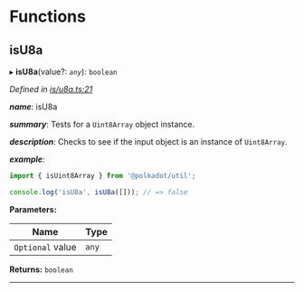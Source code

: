 

# Functions

<a id="isu8a"></a>

##  isU8a

▸ **isU8a**(value?: *`any`*): `boolean`

*Defined in [is/u8a.ts:21](https://github.com/polkadot-js/common/blob/ef30fb8/packages/util/src/is/u8a.ts#L21)*

*__name__*: isU8a

*__summary__*: Tests for a `Uint8Array` object instance.

*__description__*: Checks to see if the input object is an instance of `Uint8Array`.

*__example__*:   

```javascript
import { isUint8Array } from '@polkadot/util';

console.log('isU8a', isU8a([])); // => false
```

**Parameters:**

| Name | Type |
| ------ | ------ |
| `Optional` value | `any` |

**Returns:** `boolean`

___

